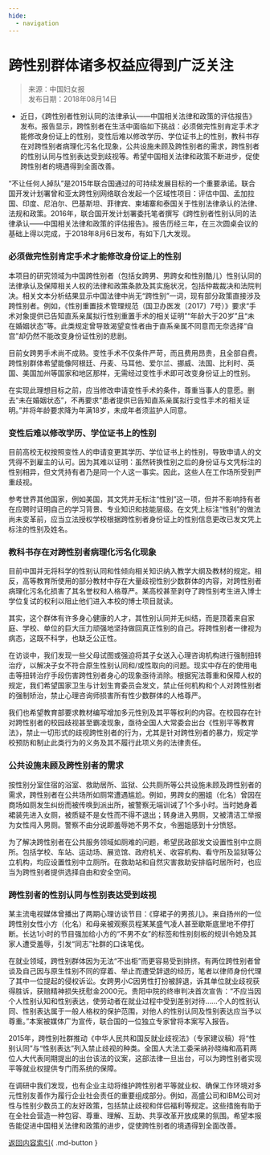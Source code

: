 ```yaml
---
hide:
  - navigation
---
```


# 跨性别群体诸多权益应得到广泛关注

> 来源：中国妇女报  
> 发布日期：2018年08月14日

- 近日，《跨性别者性别认同的法律承认——中国相关法律和政策的评估报告》发布。报告显示，跨性别者在生活中面临如下挑战：必须做完性别肯定手术才能修改身份证上的性别，变性后难以修改学历、学位证书上的性别，教科书存在对跨性别者病理化污名化现象，公共设施未顾及跨性别者的需求，跨性别者的性别认同与性别表达受到歧视等。希望中国相关法律和政策不断进步，促使跨性别者的境遇得到全面改善。

“不让任何人掉队”是2015年联合国通过的可持续发展目标的一个重要承诺。联合国开发计划署曾和亚太跨性别网络联合发起一个区域性项目：评估中国、孟加拉国、印度、尼泊尔、巴基斯坦、菲律宾、柬埔寨和泰国关于性别法律承认的法律、法规和政策。2016年，联合国开发计划署委托笔者撰写《跨性别者性别认同的法律承认——中国相关法律和政策的评估报告》。报告历经三年，在三次圆桌会议的基础上得以完成，于2018年8月6日发布，有如下几大发现。

### 必须做完性别肯定手术才能修改身份证上的性别

本项目的研究领域为中国跨性别者（包括女跨男、男跨女和性别酷儿）性别认同的法律承认及保障相关人权的法律和政策条款及其实施状况，包括仲裁裁决和法院判决。相关文本分析结果显示中国法律中尚无“跨性别”一词，现有部分政策直接涉及跨性别者。例如，《性别重置技术管理规范（国卫办医发〔2017〕7号）》要求“手术对象提供已告知直系亲属拟行性别重置手术的相关证明”“年龄大于20岁”且“未在婚姻状态”等。此类规定曾导致渴望变性者由于直系亲属不同意而无奈选择“自宫”却仍然不能改变身份证性别的悲剧。

目前女跨男手术尚不成熟。变性手术不仅条件严苛，而且费用昂贵，且全部自费。跨性别群体希望能像阿根廷、丹麦、马耳他、爱尔兰、挪威、法国、比利时、英国、美国加州等国家和地区那样，无需经过变性手术即可改变身份证上的性别。

在实现此理想目标之前，应当修改申请变性手术的条件，尊重当事人的意愿。删去“未在婚姻状态”，不再要求“患者提供已告知直系亲属拟行变性手术的相关证明。”并将年龄要求降为年满18岁，未成年者须监护人同意。

### 变性后难以修改学历、学位证书上的性别

目前高校无权按照变性人的申请变更其学历、学位证书上的性别，导致申请人的文凭得不到雇主的认可。因为其难以证明：虽然转换性别之后的身份证与文凭标注的性别相异，但文凭持有者乃是同一个人这一事实。因此，这些人在工作场所受到严重歧视。

参考世界其他国家，例如美国，其文凭并无标注“性别”这一项，但并不影响持有者在应聘时证明自己的学习背景、专业知识和技能层级。在文凭上标注“性别”的做法尚未变革前，应当立法授权学校根据跨性别者身份证上的性别信息更改已发文凭上标注的性别及姓名。

### 教科书存在对跨性别者病理化污名化现象

目前中国并无将科学的性别认同和性倾向相关知识纳入教学大纲及教材的规定。相反，高等教育所使用的部分教材中存在大量歧视性别少数群体的内容，对跨性别者病理化污名化损害了其名誉权和人格尊严。某高校甚至剥夺了跨性别考生进入博士学位复试的权利以阻止他们进入本校的博士项目就读。

其实，这个群体有许多身心健康的人才，其性别认同并无纠结，而是顶着来自家庭、学校、单位的巨大压力顽强地坚持做回真正性别的自己。将跨性别者一律视为病态，这既不科学，也缺乏公正性。

在访谈中，我们发现一些父母试图或强迫将其子女送入心理咨询机构进行强制扭转治疗，以解决子女不符合原生性别认同和/或性取向的问题。现实中存在的使用电击等扭转治疗手段伤害跨性别者身心的现象亟待消除。根据宪法尊重和保障人权的规定，我们希望国家卫生与计划生育委员会发文，禁止任何机构和个人对跨性别者的强制矫治，禁止心理咨询师损害所有性少数群体的人格尊严。

我们也希望教育部要求教材编写增加多元性别及其平等权利的内容。在校园存在针对跨性别者的校园歧视甚至霸凌现象，亟待全国人大常委会出台《性别平等教育法》，禁止一切形式的歧视跨性别者的行为，尤其是针对跨性别者的暴力，规定学校预防和制止此类行为的义务及其不履行此项义务的法律责任。

### 公共设施未顾及跨性别者的需求

按性别分室住宿的浴室、救助居所、监狱、公共厕所等公共设施未顾及跨性别者的需求，跨性别者在公共场所如厕常遭遇尴尬。例如，男跨女的圈姐（化名）曾因在商场如厕发生纠纷而被传唤到派出所，被警察无端训诫了1个多小时。当时她身着裙装先进入女厕，被质疑不是女性而不得不退出；转身进入男厕，又被清洁工举报为女性闯入男厕。警察不由分说即羞辱她不男不女，令圈姐感到十分愤怒。

为了解决跨性别者在公共服务领域如厕难的问题，希望民政部发文设置性别中立厕所。包括学校、车站、运动场、展览馆、政府机关、收容机构、看守所及监狱等公立机构，均应设置性别中立厕所。在救助站和自然灾害救助安排临时居所时，也应当为跨性别者提供选择自由和安全空间。

### 跨性别者的性别认同与性别表达受到歧视

某主流电视媒体曾播出了两期心理访谈节目：《穿裙子的男孩儿》。来自扬州的一位跨性别女性小方（化名）和母亲被观察员程某某盛气凌人甚至歇斯底里地不停打断。长达1小时的节目强加给小方的“不男不女”的标签和性别刻板的规训令她及其家人遭受羞辱，引发“同志”社群的口诛笔伐。

在就业领域，跨性别群体因为无法“不出柜”而更容易受到排挤。有两位跨性别者曾谈及自己因与原生性别不同的穿着、举止而遭受辞退的经历，笔者以律师身份代理了其中一位提起的侵权诉讼。女跨男小C因男性打扮被辞退，诉其单位就业歧视获得胜诉，获赔精神损失抚慰金2000元。贵阳中院的终审判决首次宣告：“不应当因个人性别认知和性别表达，使劳动者在就业过程中受到差别对待......个人的性别认同、性别表达属于一般人格权的保护范围，对他人的性别认同及性别表达应当予以尊重。”本案被媒体广为宣传，联合国的一位独立专家曾将本案写入报告。

2015年，跨性别社群推动《中华人民共和国反就业歧视法》（专家建议稿）将“性别认同”与“性别表达”列入禁止歧视的种类。全国人大法工委采纳孙晓梅和高莉两位人大代表同期提出的出台该法的议案，这部法律一旦出台，可以为跨性别者实现平等就业权提供专门而系统的保障。

在调研中我们发现，也有企业主动将维护跨性别者平等就业权、确保工作环境对多元性别友善作为履行企业社会责任的重要组成部分。例如，高盛公司和IBM公司对性与性别少数员工的友好政策，包括禁止歧视和伴侣福利等规定。这些措施有助于在全社会营造一种包容、尊重、理解、互助、共享改革开放成果的氛围。希望本报告能促进中国相关法律和政策的进步，促使跨性别者的境遇得到全面改善。

[返回内容索引](../index.md){ .md-button }
